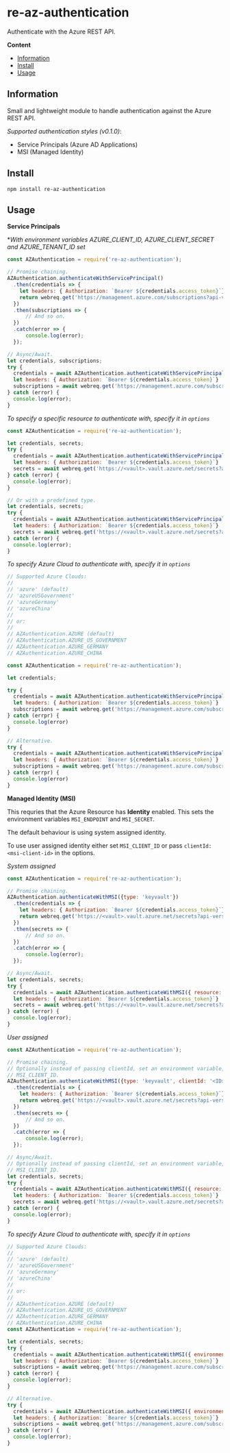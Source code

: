 # re-az-authentication

Authenticate with the Azure REST API.

**Content**

* [Information](#information)
* [Install](#install)
* [Usage](#usage)

## Information

Small and lightweight module to handle authentication against the Azure REST API.

*Supported authentication styles (v0.1.0)*:

* Service Principals (Azure AD Applications)
* MSI (Managed Identity)

## Install

```
npm install re-az-authentication
```

## Usage

**Service Principals**

**With environment variables AZURE_CLIENT_ID, AZURE_CLIENT_SECRET and AZURE_TENANT_ID set*
```js
const AZAuthentication = require('re-az-authentication');

// Promise chaining.
AZAuthentication.authenticateWithServicePrincipal()
  .then(credentials => {
    let headers: { Authorization: `Bearer ${credentials.access_token}`}
    return webreq.get('https://management.azure.com/subscriptions?api-version=2016-06-01', { headers: headers });
  })
  .then(subscriptions => {
      // And so on.
  })
  .catch(error => {
      console.log(error);
  });

// Async/Await.
let credentials, subscriptions;
try {
  credentials = await AZAuthentication.authenticateWithServicePrincipal();
  let headers: { Authorization: `Bearer ${credentials.access_token}`}
  subscriptions = await webreq.get('https://management.azure.com/subscriptions?api-version=2016-06-01', { headers: headers });
} catch (error) {
  console.log(error);
}
```

*To specify a specific resource to authenticate with, specify it in `options`*
```js
const AZAuthentication = require('re-az-authentication');

let credentials, secrets;
try {
  credentials = await AZAuthentication.authenticateWithServicePrincipal({ resource: 'https://vault.azure.net' });
  let headers: { Authorization: `Bearer ${credentials.access_token}`}
  secrets = await webreq.get('https://<vault>.vault.azure.net/secrets?api-version=7.0', { headers: headers });
} catch (error) {
  console.log(error);
}

// Or with a predefined type.
let credentials, secrets;
try {
  credentials = await AZAuthentication.authenticateWithServicePrincipal({ type: 'keyvault' });
  let headers: { Authorization: `Bearer ${credentials.access_token}`}
  secrets = await webreq.get('https://<vault>.vault.azure.net/secrets?api-version=7.0', { headers: headers });
} catch (error) {
  console.log(error);
}
```

*To specify Azure Cloud to authenticate with, specify it in `options`*
```js
// Supported Azure Clouds:
//
// 'azure' (default)
// 'azureUSGovernment'
// 'azureGermany'
// 'azureChina'
//
// or:
//
// AZAuthentication.AZURE (default)
// AZAuthentication.AZURE_US_GOVERNMENT
// AZAuthentication.AZURE_GERMANY
// AZAuthentication.AZURE_CHINA

const AZAuthentication = require('re-az-authentication');

let credentials;

try {
  credentials = await AZAuthentication.authenticateWithServicePrincipal({ environment: 'azureGermany' });
  let headers: { Authorization: `Bearer ${credentials.access_token}`}
  subscriptions = await webreq.get('https://management.azure.com/subscriptions?api-version=2016-06-01', { headers: headers });
} catch (errpr) {
  console.log(error)
}

// Alternative.
try {
  credentials = await AZAuthentication.authenticateWithServicePrincipal({ environment: AZAuthentication.AZURE_GERMANY });
  let headers: { Authorization: `Bearer ${credentials.access_token}`}
  subscriptions = await webreq.get('https://management.azure.com/subscriptions?api-version=2016-06-01', { headers: headers });
} catch (errpr) {
  console.log(error)
}
```

**Managed Identity (MSI)**

This requries that the Azure Resource has **Identity** enabled.
This sets the environment variables `MSI_ENDPOINT` and `MSI_SECRET`.

The default behaviour is using system assigned identity.

To use user assigned identity either set `MSI_CLIENT_ID` or pass
`clientId: <msi-client-id>` in the options.

*System assigned*
```js
const AZAuthentication = require('re-az-authentication');

// Promise chaining.
AZAuthentication.authenticateWithMSI({type: 'keyvault'})
  .then(credentials => {
    let headers: { Authorization: `Bearer ${credentials.access_token}`}
    return webreq.get('https://<vault>.vault.azure.net/secrets?api-version=7.0', { headers: headers });
  })
  .then(secrets => {
      // And so on.
  })
  .catch(error => {
      console.log(error);
  });

// Async/Await.
let credentials, secrets;
try {
  credentials = await AZAuthentication.authenticateWithMSI({ resource: 'https://vault.azure.net' });
  let headers: { Authorization: `Bearer ${credentials.access_token}`}
  secrets = await webreq.get('https://<vault>.vault.azure.net/secrets?api-version=7.0', { headers: headers });
} catch (error) {
  console.log(error);
}
```

*User assigned*
```js
const AZAuthentication = require('re-az-authentication');

// Promise chaining.
// Optionally instead of passing clientId, set an environment variable,
// MSI_CLIENT_ID.
AZAuthentication.authenticateWithMSI({type: 'keyvault', clientId: '<ID>'})
  .then(credentials => {
    let headers: { Authorization: `Bearer ${credentials.access_token}`}
    return webreq.get('https://<vault>.vault.azure.net/secrets?api-version=7.0', { headers: headers });
  })
  .then(secrets => {
      // And so on.
  })
  .catch(error => {
      console.log(error);
  });

// Async/Await.
// Optionally instead of passing clientId, set an environment variable,
// MSI_CLIENT_ID.
let credentials, secrets;
try {
  credentials = await AZAuthentication.authenticateWithMSI({ resource: 'https://vault.azure.net', clientId: '<ID>' });
  let headers: { Authorization: `Bearer ${credentials.access_token}`}
  secrets = await webreq.get('https://<vault>.vault.azure.net/secrets?api-version=7.0', { headers: headers });
} catch (error) {
  console.log(error);
}
```

*To specify Azure Cloud to authenticate with, specify it in `options`*
```js
// Supported Azure Clouds:
//
// 'azure' (default)
// 'azureUSGovernment'
// 'azureGermany'
// 'azureChina'
//
// or:
//
// AZAuthentication.AZURE (default)
// AZAuthentication.AZURE_US_GOVERNMENT
// AZAuthentication.AZURE_GERMANY
// AZAuthentication.AZURE_CHINA
const AZAuthentication = require('re-az-authentication');

let credentials, secrets;
try {
  credentials = await AZAuthentication.authenticateWithMSI({ environment: 'azureGermany' });
  let headers: { Authorization: `Bearer ${credentials.access_token}`}
  subscriptions = await webreq.get('https://management.azure.com/subscriptions?api-version=2016-06-01', { headers: headers });
} catch (error) {
  console.log(error);
}

// Alternative.
try {
  credentials = await AZAuthentication.authenticateWithMSI({ environment: AZAuthentication.AZURE_GERMANY });
  let headers: { Authorization: `Bearer ${credentials.access_token}`}
  subscriptions = await webreq.get('https://management.azure.com/subscriptions?api-version=2016-06-01', { headers: headers });
} catch (error) {
  console.log(error);
}
```
